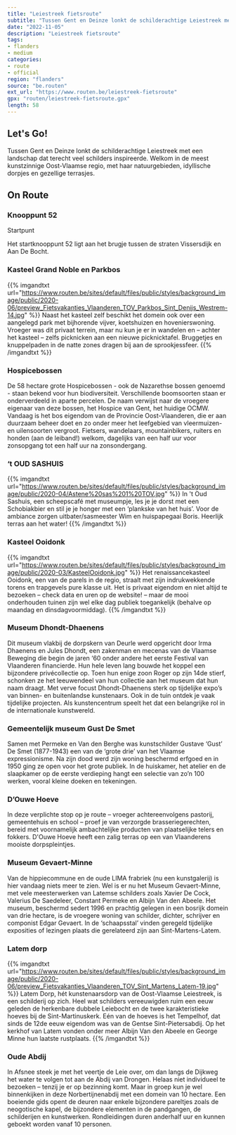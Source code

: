 ```yaml
---
title: "Leiestreek fietsroute"
subtitle: "Tussen Gent en Deinze lonkt de schilderachtige Leiestreek met een landschap dat terecht veel schilders inspireerde"
date: "2022-11-05"
description: "Leiestreek fietsroute"
tags:
- flanders
- medium
categories:
- route
- official
region: "flanders"
source: "be.routen"
ext_url: "https://www.routen.be/leiestreek-fietsroute"
gpx: "routen/leiestreek-fietsroute.gpx"
length: 58
---
```


## Let's Go!

Tussen Gent en Deinze lonkt de schilderachtige Leiestreek met een landschap dat terecht veel schilders inspireerde. Welkom in de meest kunstzinnige Oost-Vlaamse regio, met haar natuurgebieden, idyllische dorpjes en gezellige terrasjes.

## On Route

### Knooppunt 52

Startpunt

Het startknooppunt 52 ligt aan het brugje tussen de straten Vissersdijk en Aan De Bocht.

### Kasteel Grand Noble en Parkbos

{{% imgandtxt url="https://www.routen.be/sites/default/files/public/styles/background_image/public/2020-06/preview_Fietsvakanties_Vlaanderen_TOV_Parkbos_Sint_Denijs_Westrem-14.jpg" %}}
Naast het kasteel zelf beschikt het domein ook over een aangelegd park met bijhorende vijver, koetshuizen en hovenierswoning. Vroeger was dit privaat terrein, maar nu kun je er in wandelen en – achter het kasteel – zelfs picknicken aan een nieuwe picknicktafel. Bruggetjes en knuppelpaden in de natte zones dragen bij aan de sprookjessfeer.
{{% /imgandtxt %}}

### Hospicebossen

De 58 hectare grote Hospicebossen - ook de Nazarethse bossen genoemd - staan bekend voor hun biodiversiteit. Verschillende boomsoorten staan er onderverdeeld in aparte percelen. De naam verwijst naar de vroegere eigenaar van deze bossen, het Hospice van Gent, het huidige OCMW. Vandaag is het bos eigendom van de Provincie Oost-Vlaanderen, die er aan duurzaam beheer doet en zo onder meer het leefgebied van vleermuizen- en uilensoorten vergroot. Fietsers, wandelaars, mountainbikers, ruiters en honden (aan de leiband!) welkom, dagelijks van een half uur voor zonsopgang tot een half uur na zonsondergang.

### ‘t OUD SASHUIS 

{{% imgandtxt url="https://www.routen.be/sites/default/files/public/styles/background_image/public/2020-04/Astene%20sas%201%20TOV.jpg" %}}
In 't Oud Sashuis, een scheepscafé met museumpje, les je je dorst met een Schobiakbier en stil je je honger met een ‘plankske van het huis’. Voor de ambiance zorgen uitbater/sasmeester Wim en huispapegaai Boris. Heerlijk terras aan het water!
{{% /imgandtxt %}}

### Kasteel Ooidonk

{{% imgandtxt url="https://www.routen.be/sites/default/files/public/styles/background_image/public/2020-03/KasteelOoidonk.jpg" %}}
Het renaissancekasteel Ooidonk, een van de parels in de regio, straalt met zijn indrukwekkende torens en trapgevels pure klasse uit. Het is privaat eigendom en niet altijd te bezoeken – check data en uren op de website! – maar de mooi onderhouden tuinen zijn wel elke dag publiek toegankelijk (behalve op maandag en dinsdagvoormiddag).
{{% /imgandtxt %}}

### Museum Dhondt-Dhaenens

Dit museum vlakbij de dorpskern van Deurle werd opgericht door Irma Dhaenens en Jules Dhondt, een zakenman en mecenas van de Vlaamse Beweging die begin de jaren ‘60 onder andere het eerste Festival van Vlaanderen financierde. Hun hele leven lang bouwde het koppel een bijzondere privécollectie op. Toen hun enige zoon Roger op zijn 14de stierf, schonken ze het leeuwendeel van hun collectie aan het museum dat hun naam draagt. Met verve focust Dhondt-Dhaenens sterk op tijdelijke expo’s van binnen- en buitenlandse kunstenaars. Ook in de tuin ontdek je vaak tijdelijke projecten. Als kunstencentrum speelt het dat een belangrijke rol in de internationale kunstwereld.

### Gemeentelijk museum Gust De Smet

Samen met Permeke en Van den Berghe was kunstschilder Gustave ‘Gust’ De Smet (1877-1943) een van de ‘grote drie’ van het Vlaamse expressionisme. Na zijn dood werd zijn woning beschermd erfgoed en in 1950 ging ze open voor het grote publiek. In de huiskamer, het atelier en de slaapkamer op de eerste verdieping hangt een selectie van zo’n 100 werken, vooral kleine doeken en tekeningen.

### D’Ouwe Hoeve

In deze verplichte stop op je route – vroeger achtereenvolgens pastorij, gemeentehuis en school – proef je van verzorgde brasseriegerechten, bereid met voornamelijk ambachtelijke producten van plaatselijke telers en fokkers. D'Ouwe Hoeve heeft een zalig terras op een van Vlaanderens mooiste dorpspleintjes.

### Museum Gevaert-Minne

Van de hippiecommune en de oude LIMA frabriek (nu een kunstgalerij) is hier vandaag niets meer te zien. Wel is er nu het Museum Gevaert-Minne, met vele meesterwerken van Latemse schilders zoals Xavier De Cock, Valerius De Saedeleer, Constant Permeke en Albijn Van den Abeele. Het museum, beschermd sedert 1996 en prachtig gelegen in een bosrijk domein van drie hectare, is de vroegere woning van schilder, dichter, schrijver en componist Edgar Gevaert. In de ‘schaapsstal’ vinden geregeld tijdelijke exposities of lezingen plaats die gerelateerd zijn aan Sint-Martens-Latem.

### Latem dorp

{{% imgandtxt url="https://www.routen.be/sites/default/files/public/styles/background_image/public/2020-06/preview_Fietsvakanties_Vlaanderen_TOV_Sint_Martens_Latem-19.jpg" %}}
Latem Dorp, hét kunstenaarsdorp van de Oost-Vlaamse Leiestreek, is een schilderij op zich. Heel wat schilders vereeuwigden ruim een eeuw geleden de herkenbare dubbele Leiebocht en de twee karakteristieke hoeves bij de Sint-Martinuskerk. Eén van de hoeves is het Tempelhof, dat sinds de 12de eeuw eigendom was van de Gentse Sint-Pietersabdij. Op het kerkhof van Latem vonden onder meer Albijn Van den Abeele en George Minne hun laatste rustplaats.
{{% /imgandtxt %}}

### Oude Abdij

In Afsnee steek je met het veertje de Leie over, om dan langs de Dijkweg het water te volgen tot aan de Abdij van Drongen. Helaas niet individueel te bezoeken – tenzij je er op bezinning komt. Maar in groep kun je wel binnenkijken in deze Norbertijnenabdij met een domein van 10 hectare. Een boeiende gids opent de deuren naar enkele bijzondere pareltjes zoals de neogotische kapel, de bijzondere elementen in de pandgangen, de schilderijen en kunstwerken. Rondleidingen duren anderhalf uur en kunnen geboekt worden vanaf 10 personen.


